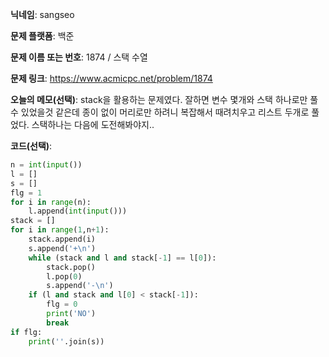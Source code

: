 **닉네임**: sangseo

**문제 플랫폼**: 백준

**문제 이름 또는 번호**: 1874 / 스택 수열

**문제 링크**: https://www.acmicpc.net/problem/1874

**오늘의 메모(선택)**: stack을 활용하는 문제였다. 잘하면 변수 몇개와 스택 하나로만 풀 수 있었을것 같은데 종이 없이 머리로만 하려니 복잡해서 때려치우고 리스트 두개로 풀었다. 스택하나는 다음에 도전해봐야지..

**코드(선택)**:
```python
n = int(input())
l = []
s = []
flg = 1
for i in range(n):
    l.append(int(input()))
stack = []
for i in range(1,n+1):
    stack.append(i)
    s.append('+\n')
    while (stack and l and stack[-1] == l[0]):
        stack.pop()
        l.pop(0)
        s.append('-\n')
    if (l and stack and l[0] < stack[-1]):
        flg = 0
        print('NO')
        break
if flg:
    print(''.join(s))
```
